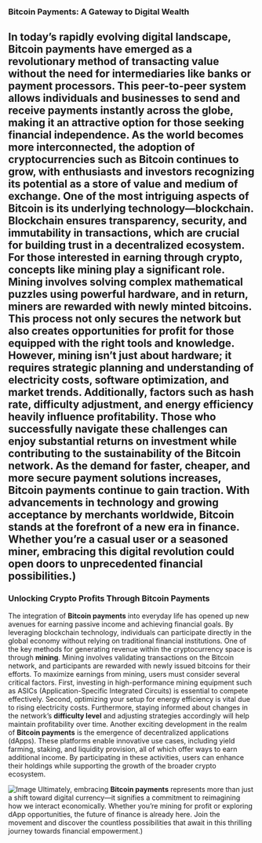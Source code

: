 ### Bitcoin Payments: A Gateway to Digital Wealth
In today’s rapidly evolving digital landscape, **Bitcoin payments** have emerged as a revolutionary method of transacting value without the need for intermediaries like banks or payment processors. This peer-to-peer system allows individuals and businesses to send and receive payments instantly across the globe, making it an attractive option for those seeking financial independence. As the world becomes more interconnected, the adoption of cryptocurrencies such as Bitcoin continues to grow, with enthusiasts and investors recognizing its potential as a store of value and medium of exchange.
One of the most intriguing aspects of Bitcoin is its underlying technology—blockchain. Blockchain ensures transparency, security, and immutability in transactions, which are crucial for building trust in a decentralized ecosystem. For those interested in earning through crypto, concepts like **mining** play a significant role. Mining involves solving complex mathematical puzzles using powerful hardware, and in return, miners are rewarded with newly minted bitcoins. This process not only secures the network but also creates opportunities for profit for those equipped with the right tools and knowledge.
However, mining isn’t just about hardware; it requires strategic planning and understanding of electricity costs, software optimization, and market trends. Additionally, factors such as **hash rate**, **difficulty adjustment**, and **energy efficiency** heavily influence profitability. Those who successfully navigate these challenges can enjoy substantial returns on investment while contributing to the sustainability of the Bitcoin network.
As the demand for faster, cheaper, and more secure payment solutions increases, **Bitcoin payments** continue to gain traction. With advancements in technology and growing acceptance by merchants worldwide, Bitcoin stands at the forefront of a new era in finance. Whether you’re a casual user or a seasoned miner, embracing this digital revolution could open doors to unprecedented financial possibilities.)
---
### Unlocking Crypto Profits Through Bitcoin Payments
The integration of **Bitcoin payments** into everyday life has opened up new avenues for earning passive income and achieving financial goals. By leveraging blockchain technology, individuals can participate directly in the global economy without relying on traditional financial institutions. One of the key methods for generating revenue within the cryptocurrency space is through **mining**. Mining involves validating transactions on the Bitcoin network, and participants are rewarded with newly issued bitcoins for their efforts.
To maximize earnings from mining, users must consider several critical factors. First, investing in high-performance mining equipment such as ASICs (Application-Specific Integrated Circuits) is essential to compete effectively. Second, optimizing your setup for energy efficiency is vital due to rising electricity costs. Furthermore, staying informed about changes in the network’s **difficulty level** and adjusting strategies accordingly will help maintain profitability over time.
Another exciting development in the realm of **Bitcoin payments** is the emergence of decentralized applications (dApps). These platforms enable innovative use cases, including yield farming, staking, and liquidity provision, all of which offer ways to earn additional income. By participating in these activities, users can enhance their holdings while supporting the growth of the broader crypto ecosystem.

![Image](https://github.com/user-attachments/assets/d7419ec9-dc67-403f-bf28-8faea5f1f74f)
Ultimately, embracing **Bitcoin payments** represents more than just a shift toward digital currency—it signifies a commitment to reimagining how we interact economically. Whether you’re mining for profit or exploring dApp opportunities, the future of finance is already here. Join the movement and discover the countless possibilities that await in this thrilling journey towards financial empowerment.)
